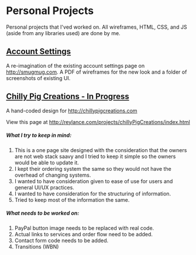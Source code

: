 # Personal Projects
Personal projects that I'ved worked on. All wireframes, HTML, CSS, and JS (aside from any libraries used) are done by me.

## [Account Settings](/accountSettings)
A re-imagination of the existing account settings page on http://smugmug.com. A PDF of wireframes for the new look and a folder of screenshots of existing UI.

## [Chilly Pig Creations - In Progress](/chillyPigCreations)
A hand-coded design for http://chillypigcreations.com

View this page at http://reylance.com/projects/chillyPigCreations/index.html

##### What I try to keep in mind:
1. This is a one page site designed with the consideration that the owners are not web stack saavy and I tried to keep it simple so the owners would be able to update it.
2. I kept their ordering system the same so they would not have the overhead of changing systems.
3. I wanted to have consideration given to ease of use for users and general UI/UX practices.
4. I wanted to have consideration for the structuring of information.
5. Tried to keep most of the information the same.

##### What needs to be worked on:
1. PayPal button image needs to be replaced with real code.
2. Actual links to services and order flow need to be added.
3. Contact form code needs to be added.
4. Transitions (WBN)
